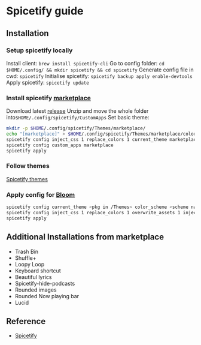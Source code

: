 # Spicetify guide

## Installation

### Setup spicetify locally

Install client: `brew install spicetify-cli`
Go to config folder: `cd $HOME/.config/ && mkdir spicetify && cd spicetify`
Generate config file in cwd: `spicetify`
Initialise spicetify: `spicetify backup apply enable-devtools`
Apply spicetify: `spicetify update`

### Install spicetify [ marketplace ](https://github.com/spicetify/marketplace/wiki/Installation)

Download latest [release](https://github.com/spicetify/marketplace/releases)
Unzip and move the whole folder into`$HOME/.config/spicetify/CustomApps`
Set basic theme:

```sh
mkdir -p $HOME/.config/spicetify/Themes/marketplace/
echo "[marketplace]" > $HOME/.config/spicetify/Themes/marketplace/color.ini
spicetify config inject_css 1 replace_colors 1 current_theme marketplace
spicetify config custom_apps marketplace
spicetify apply
```

### Follow themes

[Spicetify themes](https://spicetify.app/docs/advanced-usage/themes)

### Apply config for [Bloom](https://github.com/nimsandu/spicetify-bloom)

```sh
spicetify config current_theme <pkg in /Themes> color_scheme <scheme name>
spicetify config inject_css 1 replace_colors 1 overwrite_assets 1 inject_theme_js 1
spicetify apply
```

## Additional Installations from marketplace

- Trash Bin
- Shuffle+
- Loopy Loop
- Keyboard shortcut
- Beautiful lyrics
- Spicetify-hide-podcasts
- Rounded images
- Rounded Now playing bar
- Lucid

## Reference

- [Spicetify](https://spicetify.app/docs/advanced-usage/installation#homebrew-or-linuxbrew)
